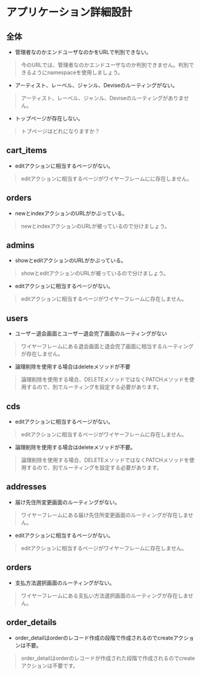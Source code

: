 # アプリケーション詳細設計
## 全体
- 管理者なのかエンドユーザなのかをURLで判別できない。
 > 今のURLでは、管理者なのかエンドユーザなのか判別できません。判別できるようにnamespaceを使用しましょう。
- アーティスト、レーベル、ジャンル、Deviseのルーティングがない。
 > アーティスト、レーベル、ジャンル、Deviseのルーティングがありません。
- トップページが存在しない。
 > トプページはどれになりますか？


## cart_items
- editアクションに相当するページがない。
 > editアクションに相当するページがワイヤーフレームにに存在しません。

## orders
- newとindexアクションのURLがかぶっている。
 > newとindexアクションのURLが被っているので分けましょう。

## admins
- showとeditアクションのURLがかぶっている。
 > showとeditアクションのURLが被っているので分けましょう。
- editアクションに相当するページがない。
 > editアクションに相当するページがワイヤーフレームに存在しません。

## users
- ユーザー退会画面とユーザー退会完了画面のルーティングがない
 > ワイヤーフレームにある退会画面と退会完了画面に相当するルーティングが存在しません。
- 論理削除を使用する場合はdeleteメソッドが不要
 > 論理削除を使用する場合、DELETEメソッドではなくPATCHメソッドを使用するので、別でルーティングを設定する必要があります。

## cds
- editアクションに相当するページがない。
 > editアクションに相当するページがワイヤーフレームに存在しません。
- 論理削除を使用する場合はdeleteメソッドが不要。
 > 論理削除を使用する場合、DELETEメソッドではなくPATCHメソッドを使用するので、別でルーティングを設定する必要があります。

## addresses
- 届け先住所変更画面のルーティングがない。
 > ワイヤーフレームにある届け先住所変更画面のルーティングが存在しません。
- editアクションに相当するページがない。
 > editアクションに相当するページがワイヤーフレームに存在しません。

## orders
- 支払方法選択画面のルーティングがない。
 > ワイヤーフレームにある支払い方法選択画面のルーティングが存在しません。

## order_details
- order_detailはorderのレコード作成の段階で作成されるのでcreateアクションは不要。
 > order_detailはorderのレコードが作成された段階で作成されるのでcreateアクションは不要です。
